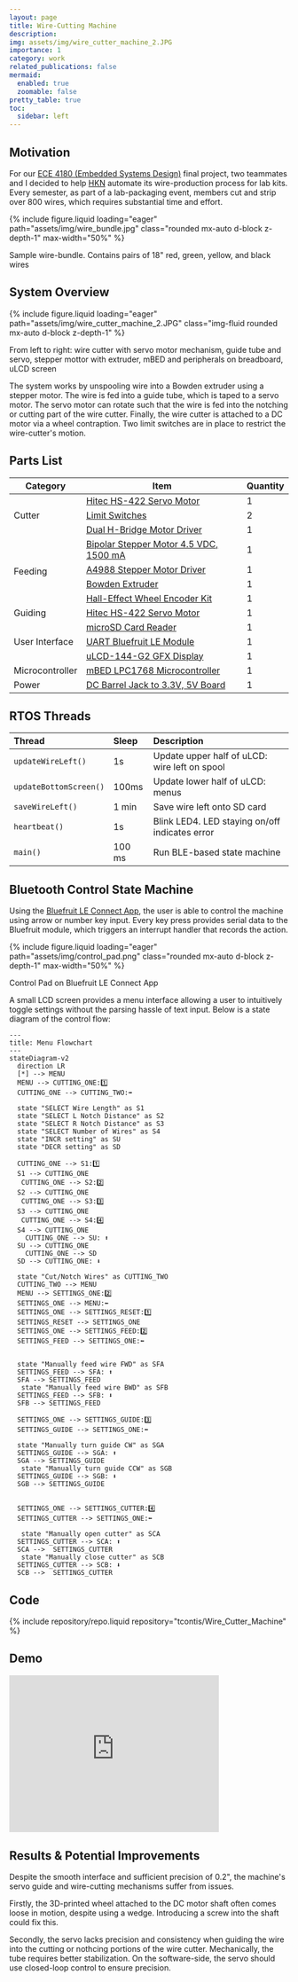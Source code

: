 ```yaml
---
layout: page
title: Wire-Cutting Machine
description: 
img: assets/img/wire_cutter_machine_2.JPG
importance: 1
category: work
related_publications: false
mermaid:
  enabled: true
  zoomable: false
pretty_table: true
toc:
  sidebar: left
---
```


## Motivation
For our [ECE 4180 (Embedded Systems Design)](https://ece.gatech.edu/courses/ece4180) final project, two teammates and I decided to help [HKN](https://hkn.gtorg.gatech.edu/) automate its wire-production process for lab kits. Every semester, as part of a lab-packaging event, members cut and strip over 800 wires, which requires substantial time and effort.

{% include figure.liquid loading="eager" path="assets/img/wire_bundle.jpg" class="rounded mx-auto d-block z-depth-1" max-width="50%" %}
<div class="caption">
    Sample wire-bundle. Contains pairs of 18" red, green, yellow, and black wires
</div>

## System Overview
{% include figure.liquid loading="eager" path="assets/img/wire_cutter_machine_2.JPG" class="img-fluid rounded mx-auto d-block z-depth-1" %}

<div class="caption">
    From left to right: wire cutter with servo motor mechanism, guide tube and servo, stepper mottor with extruder, mBED and peripherals on breadboard, uLCD screen
</div>


The system works by unspooling wire into a Bowden extruder using a stepper motor. The wire is fed into a guide tube, which is taped to a servo motor. The servo motor can rotate such that the wire is fed into the notching or cutting part of the wire cutter. Finally, the wire cutter is attached to a DC motor via a wheel contraption. Two limit switches are in place to restrict the wire-cutter's motion.

## Parts List

<table class="table table-sm">
  <thead>
  <tr>
    <th>Category</th>
    <th>Item</th>
    <th>Quantity</th>
  </tr>
  </thead>
  <tr>
    <td rowspan="3">Cutter</td>
    <td><a href="https://www.sparkfun.com/products/11884">Hitec HS-422 Servo Motor</a></td>
    <td>1</td>
  </tr>
  <tr>
    <td><a href="https://www.sparkfun.com/products/13014">Limit Switches</a></td>
    <td>2</td>
  </tr>
  <tr>
    <td><a href="https://www.sparkfun.com/products/14451">Dual H-Bridge Motor Driver</a></td>
    <td>1</td>
  </tr>
  <tr>
    <td rowspan="4">Feeding</td>
    <td><a href="https://www.amazon.com/Jameco-Reliapro-1124142-Bipolar-Stepper/dp/B07F8YWMQQ">Bipolar Stepper Motor 4.5 VDC, 1500 mA</a></td>
    <td>1</td>
  </tr>
  <tr>
    <td><a href="https://www.pololu.com/product/1182">A4988 Stepper Motor Driver</a></td>
    <td>1</td>
  </tr>
   <tr>
    <td><a href="https://www.amazon.com/Redrex-Upgraded-Aluminum-Extruder-Creality/dp/B07DDGGN921182">Bowden Extruder</a></td>
    <td>1</td>
  </tr>
  
  <tr>
    <td><a href="https://www.sparkfun.com/products/12629">Hall-Effect Wheel Encoder Kit</a></td>
    <td>1</td>
  </tr>
  <tr>
    <td rowspan="1">Guiding</td>
    <td><a href="https://www.sparkfun.com/products/11884">Hitec HS-422 Servo Motor</a></td>
    <td>1</td>
  </tr>
  <tr>
    <td rowspan="3">User Interface</td>
    <td><a href="https://www.sparkfun.com/products/544">microSD Card Reader</a></td>
    <td>1</td>
  </tr>
  <tr>
    <td><a href="https://www.adafruit.com/product/2479">UART Bluefruit LE Module</a></td>
    <td>1</td>
  </tr>
  <tr>
    <td><a href="https://www.sparkfun.com/products/11377">uLCD-144-G2 GFX Display</a></td>
    <td>1</td>
  </tr>
  <tr>
    <td rowspan="1">Microcontroller</td>
    <td><a href="https://os.mbed.com/platforms/mbed-LPC1768/">mBED LPC1768 Microcontroller</a></td>
    <td>1</td>
  </tr>
  <tr>
    <td rowspan="1">Power</td>
    <td><a href="https://www.amazon.com/HiLetgo-Supply-Module-Prototype-Breadboard/dp/B00HJ6AE72">DC Barrel Jack to 3.3V, 5V Board</a></td>
    <td>1</td>
  </tr>
</table>

<p></p>

## RTOS Threads

| Thread | Sleep | Description |
| :------ | :----- | :----------- |
| `updateWireLeft()` | 1s | Update upper half of uLCD: wire left on spool
| `updateBottomScreen()` | 100ms | Update lower half of uLCD: menus
| `saveWireLeft()` | 1 min | Save wire left onto SD card
| `heartbeat()` | 1s | Blink LED4. LED staying on/off indicates error
| `main()` | 100 ms | Run BLE-based state machine

<p></p>

## Bluetooth Control State Machine

Using the [Bluefruit LE Connect App](https://learn.adafruit.com/bluefruit-le-connect/ios-setup), the user is able to control the machine using arrow or number key input. Every key press provides serial data to the Bluefruit module, which triggers an interrupt handler that records the action.

{% include figure.liquid loading="eager" path="assets/img/control_pad.png" class="rounded mx-auto d-block z-depth-1" max-width="50%" %}
<div class="caption">
  Control Pad on Bluefruit LE Connect App
</div>

A small LCD screen provides a menu interface allowing a user to intuitively toggle settings without the parsing hassle of text input. Below is a state diagram of the control flow:

```mermaid
---
title: Menu Flowchart
---
stateDiagram-v2
  direction LR
  [*] --> MENU
  MENU --> CUTTING_ONE:1️⃣
  CUTTING_ONE --> CUTTING_TWO:➡️

  state "SELECT Wire Length" as S1
  state "SELECT L Notch Distance" as S2
  state "SELECT R Notch Distance" as S3
  state "SELECT Number of Wires" as S4
  state "INCR setting" as SU
  state "DECR setting" as SD

  CUTTING_ONE --> S1:1️⃣
  S1 --> CUTTING_ONE
   CUTTING_ONE --> S2:2️⃣
  S2 --> CUTTING_ONE
   CUTTING_ONE --> S3:3️⃣
  S3 --> CUTTING_ONE
   CUTTING_ONE --> S4:4️⃣
  S4 --> CUTTING_ONE
    CUTTING_ONE --> SU: ⬆️
  SU --> CUTTING_ONE
    CUTTING_ONE --> SD
  SD --> CUTTING_ONE: ⬇️

  state "Cut/Notch Wires" as CUTTING_TWO
  CUTTING_TWO --> MENU
  MENU --> SETTINGS_ONE:2️⃣
  SETTINGS_ONE --> MENU:⬅️
  SETTINGS_ONE --> SETTINGS_RESET:1️⃣
  SETTINGS_RESET --> SETTINGS_ONE
  SETTINGS_ONE --> SETTINGS_FEED:2️⃣
  SETTINGS_FEED --> SETTINGS_ONE:⬅️


  state "Manually feed wire FWD" as SFA
  SETTINGS_FEED --> SFA: ⬆️
  SFA --> SETTINGS_FEED
   state "Manually feed wire BWD" as SFB
  SETTINGS_FEED --> SFB: ⬇️
  SFB --> SETTINGS_FEED

  SETTINGS_ONE --> SETTINGS_GUIDE:3️⃣
  SETTINGS_GUIDE --> SETTINGS_ONE:⬅️
    
  state "Manually turn guide CW" as SGA
  SETTINGS_GUIDE --> SGA: ⬆️
  SGA --> SETTINGS_GUIDE
   state "Manually turn guide CCW" as SGB
  SETTINGS_GUIDE --> SGB: ⬇️
  SGB --> SETTINGS_GUIDE


  SETTINGS_ONE --> SETTINGS_CUTTER:4️⃣
  SETTINGS_CUTTER --> SETTINGS_ONE:⬅️
  
   state "Manually open cutter" as SCA
  SETTINGS_CUTTER --> SCA: ⬆️
  SCA -->  SETTINGS_CUTTER
   state "Manually close cutter" as SCB
  SETTINGS_CUTTER --> SCB: ⬇️
  SCB -->  SETTINGS_CUTTER
```
## Code
<div class="repositories d-flex flex-wrap flex-md-row flex-column justify-content-between align-items-center">
  {% include repository/repo.liquid repository="tcontis/Wire_Cutter_Machine" %}
</div>

## Demo
<div  class="rounded mx-auto d-block" style="position: relative; padding-bottom: 56.25%; height: 0; overflow: hidden; max-width: 75%; height: auto;">
  <iframe 
    src="https://www.youtube.com/embed/ptiaEEuiNBE"
    frameborder="0" 
    allow="accelerometer; autoplay; clipboard-write; encrypted-media; gyroscope; picture-in-picture" 
    allowfullscreen 
    style="position: absolute; top: 0; left: 0; width: 100%; height: 100%;">
  </iframe>
</div>

## Results & Potential Improvements
Despite the smooth interface and sufficient precision of 0.2", the machine's servo guide and wire-cutting mechanisms suffer from issues.

Firstly, the 3D-printed wheel attached to the DC motor shaft often comes loose in motion, despite using a wedge. Introducing a screw into the shaft could fix this.

Secondly, the servo lacks precision and consistency when guiding the wire into the cutting or nothcing portions of the wire cutter. Mechanically, the tube requires better stabilization. On the software-side, the servo should use closed-loop control to ensure precision.

